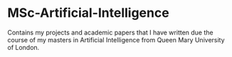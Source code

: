 # MSc-Artificial-Intelligence
Contains my projects and academic papers that I have written due the course of my masters in Artificial Intelligence from Queen Mary University of London.
